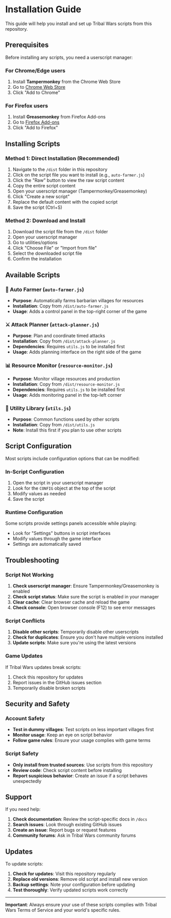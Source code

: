 # Installation Guide

This guide will help you install and set up Tribal Wars scripts from this repository.

## Prerequisites

Before installing any scripts, you need a userscript manager:

### For Chrome/Edge users
1. Install **Tampermonkey** from the Chrome Web Store
2. Go to [Chrome Web Store](https://chrome.google.com/webstore/detail/tampermonkey/dhdgffkkebhmkfjojejmpbldmpobfkfo)
3. Click "Add to Chrome"

### For Firefox users
1. Install **Greasemonkey** from Firefox Add-ons
2. Go to [Firefox Add-ons](https://addons.mozilla.org/en-US/firefox/addon/greasemonkey/)
3. Click "Add to Firefox"

## Installing Scripts

### Method 1: Direct Installation (Recommended)

1. Navigate to the `/dist` folder in this repository
2. Click on the script file you want to install (e.g., `auto-farmer.js`)
3. Click the "Raw" button to view the raw script content
4. Copy the entire script content
5. Open your userscript manager (Tampermonkey/Greasemonkey)
6. Click "Create a new script"
7. Replace the default content with the copied script
8. Save the script (Ctrl+S)

### Method 2: Download and Install

1. Download the script file from the `/dist` folder
2. Open your userscript manager
3. Go to utilities/options
4. Click "Choose File" or "Import from file"
5. Select the downloaded script file
6. Confirm the installation

## Available Scripts

### 🚜 Auto Farmer (`auto-farmer.js`)
- **Purpose**: Automatically farms barbarian villages for resources
- **Installation**: Copy from `/dist/auto-farmer.js`
- **Usage**: Adds a control panel in the top-right corner of the game

### ⚔️ Attack Planner (`attack-planner.js`)
- **Purpose**: Plan and coordinate timed attacks
- **Installation**: Copy from `/dist/attack-planner.js`
- **Dependencies**: Requires `utils.js` to be installed first
- **Usage**: Adds planning interface on the right side of the game

### 📊 Resource Monitor (`resource-monitor.js`)
- **Purpose**: Monitor village resources and production
- **Installation**: Copy from `/dist/resource-monitor.js`
- **Dependencies**: Requires `utils.js` to be installed first
- **Usage**: Adds monitoring panel in the top-left corner

### 🔧 Utility Library (`utils.js`)
- **Purpose**: Common functions used by other scripts
- **Installation**: Copy from `/dist/utils.js`
- **Note**: Install this first if you plan to use other scripts

## Script Configuration

Most scripts include configuration options that can be modified:

### In-Script Configuration
1. Open the script in your userscript manager
2. Look for the `CONFIG` object at the top of the script
3. Modify values as needed
4. Save the script

### Runtime Configuration
Some scripts provide settings panels accessible while playing:
- Look for "Settings" buttons in script interfaces
- Modify values through the game interface
- Settings are automatically saved

## Troubleshooting

### Script Not Working
1. **Check userscript manager**: Ensure Tampermonkey/Greasemonkey is enabled
2. **Check script status**: Make sure the script is enabled in your manager
3. **Clear cache**: Clear browser cache and reload the game
4. **Check console**: Open browser console (F12) to see error messages

### Script Conflicts
1. **Disable other scripts**: Temporarily disable other userscripts
2. **Check for duplicates**: Ensure you don't have multiple versions installed
3. **Update scripts**: Make sure you're using the latest versions

### Game Updates
If Tribal Wars updates break scripts:
1. Check this repository for updates
2. Report issues in the GitHub issues section
3. Temporarily disable broken scripts

## Security and Safety

### Account Safety
- **Test in dummy villages**: Test scripts on less important villages first
- **Monitor usage**: Keep an eye on script behavior
- **Follow game rules**: Ensure your usage complies with game terms

### Script Safety
- **Only install from trusted sources**: Use scripts from this repository
- **Review code**: Check script content before installing
- **Report suspicious behavior**: Create an issue if a script behaves unexpectedly

## Support

If you need help:

1. **Check documentation**: Review the script-specific docs in `/docs`
2. **Search issues**: Look through existing GitHub issues
3. **Create an issue**: Report bugs or request features
4. **Community forums**: Ask in Tribal Wars community forums

## Updates

To update scripts:

1. **Check for updates**: Visit this repository regularly
2. **Replace old versions**: Remove old script and install new version
3. **Backup settings**: Note your configuration before updating
4. **Test thoroughly**: Verify updated scripts work correctly

---

**Important**: Always ensure your use of these scripts complies with Tribal Wars Terms of Service and your world's specific rules.